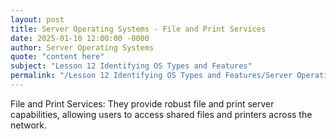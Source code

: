 ```yaml
---
layout: post
title: Server Operating Systems - File and Print Services
date: 2025-01-10 12:00:00 -0000
author: Server Operating Systems
quote: "content here"
subject: "Lesson 12 Identifying OS Types and Features"
permalink: "/Lesson 12 Identifying OS Types and Features/Server Operating Systems/Server Operating Systems - File and Print Services"
---
```


File and Print Services: They provide robust file and print server capabilities, allowing users to access shared files and printers across the network.

